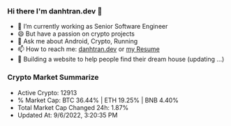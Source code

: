 ### Hi there I'm danhtran.dev 👋

- 🔭 I’m currently working as Senior Software Engineer
- 😄 But have a passion on crypto projects
- 💬 Ask me about Android, Crypto, Running 
- 📫 How to reach me: <a href="https://danhtran.dev" target="_blank">danhtran.dev</a> or <a href="Developer-Resume.pdf" target="_blank">my Resume</a>
- 🌱 Building a website to help people find their dream house (updating ...)

### Crypto Market Summarize
- Active Crypto: 12913
- % Market Cap: BTC 36.44% | ETH 19.25% | BNB 4.40%
- Total Market Cap Changed 24h: 1.87%
- Updated At: 9/6/2022, 3:20:35 PM
